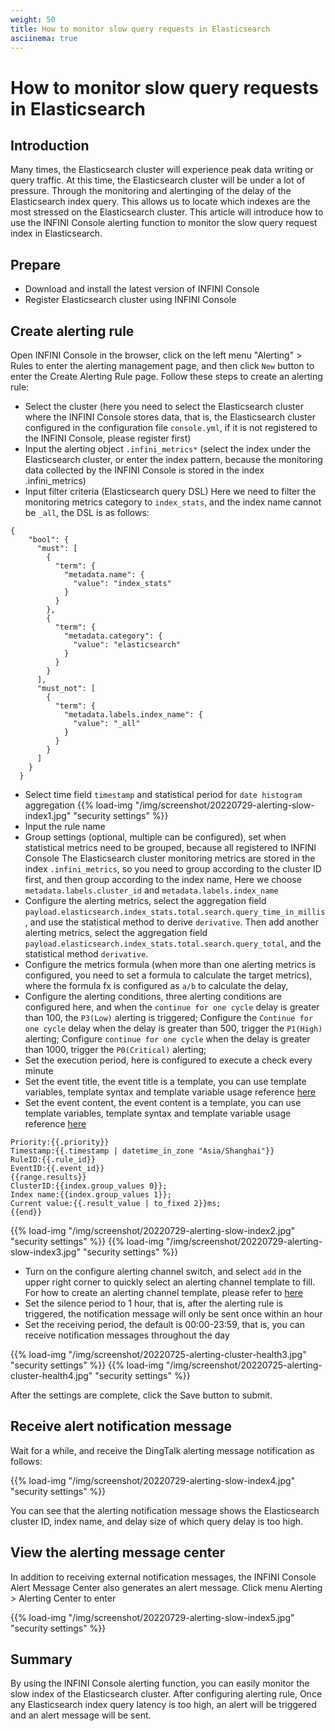 ```yaml
---
weight: 50
title: How to monitor slow query requests in Elasticsearch
asciinema: true
---
```


# How to monitor slow query requests in Elasticsearch

## Introduction

Many times, the Elasticsearch cluster will experience peak data writing or query traffic. At this time, the Elasticsearch cluster will be under a lot of pressure. Through the monitoring and alertinging of the delay of the Elasticsearch index query.
This allows us to locate which indexes are the most stressed on the Elasticsearch cluster. This article will introduce how to use the INFINI Console alerting function to monitor the slow query request index in Elasticsearch.

## Prepare

- Download and install the latest version of INFINI Console
- Register Elasticsearch cluster using INFINI Console

## Create alerting rule

Open INFINI Console in the browser, click on the left menu "Alerting" > Rules to enter the alerting management page, and then click
`New` button to enter the Create Alerting Rule page. Follow these steps to create an alerting rule:

- Select the cluster (here you need to select the Elasticsearch cluster where the INFINI Console stores data, that is, the Elasticsearch cluster configured in the configuration file `console.yml`, if it is not registered to the INFINI Console, please register first)
- Input the alerting object `.infini_metrics*` (select the index under the Elasticsearch cluster, or enter the index pattern, because the monitoring data collected by the INFINI Console is stored in the index .infini_metrics)
- Input filter criteria (Elasticsearch query DSL)
  Here we need to filter the monitoring metrics category to `index_stats`, and the index name cannot be `_all`, the DSL is as follows:

```
{
    "bool": {
      "must": [
        {
          "term": {
            "metadata.name": {
              "value": "index_stats"
            }
          }
        },
        {
          "term": {
            "metadata.category": {
              "value": "elasticsearch"
            }
          }
        }
      ],
      "must_not": [
        {
          "term": {
            "metadata.labels.index_name": {
              "value": "_all"
            }
          }
        }
      ]
    }
  }
```

- Select time field `timestamp` and statistical period for `date histogram` aggregation
  {{% load-img "/img/screenshot/20220729-alerting-slow-index1.jpg" "security settings" %}}
- Input the rule name
- Group settings (optional, multiple can be configured), set when statistical metrics need to be grouped, because all registered to INFINI Console
  The Elasticsearch cluster monitoring metrics are stored in the index `.infini_metrics`, so you need to group according to the cluster ID first, and then group according to the index name,
  Here we choose `metadata.labels.cluster_id` and `metadata.labels.index_name`
- Configure the alerting metrics, select the aggregation field `payload.elasticsearch.index_stats.total.search.query_time_in_millis`, and use the statistical method to derive `derivative`. Then add another alerting metrics, select the aggregation field `payload.elasticsearch.index_stats.total.search.query_total`, and the statistical method `derivative`.
- Configure the metrics formula (when more than one alerting metrics is configured, you need to set a formula to calculate the target metrics), where the formula fx is configured as `a/b` to calculate the delay,
- Configure the alerting conditions, three alerting conditions are configured here, and when the `continue for one cycle` delay is greater than 100, the `P3(Low)` alerting is triggered;
  Configure the `Continue for one cycle` delay when the delay is greater than 500, trigger the `P1(High)` alerting;
  Configure `continue for one cycle` when the delay is greater than 1000, trigger the `P0(Critical)` alerting;
- Set the execution period, here is configured to execute a check every minute
- Set the event title, the event title is a template, you can use template variables, template syntax and template variable usage reference [here](../reference/alerting/variables/)
- Set the event content, the event content is a template, you can use template variables, template syntax and template variable usage reference [here](../reference/alerting/variables/)

```aidl
Priority:{{.priority}}
Timestamp:{{.timestamp | datetime_in_zone "Asia/Shanghai"}}
RuleID:{{.rule_id}}
EventID:{{.event_id}}
{{range.results}}
ClusterID:{{index.group_values ​​0}};
Index name:{{index.group_values ​​1}};
Current value:{{.result_value | to_fixed 2}}ms;
{{end}}
```

{{% load-img "/img/screenshot/20220729-alerting-slow-index2.jpg" "security settings" %}}
{{% load-img "/img/screenshot/20220729-alerting-slow-index3.jpg" "security settings" %}}

- Turn on the configure alerting channel switch, and select `add` in the upper right corner to quickly select an alerting channel template to fill. For how to create an alerting channel template, please refer to [here]()
- Set the silence period to 1 hour, that is, after the alerting rule is triggered, the notification message will only be sent once within an hour
- Set the receiving period, the default is 00:00-23:59, that is, you can receive notification messages throughout the day

{{% load-img "/img/screenshot/20220725-alerting-cluster-health3.jpg" "security settings" %}}
{{% load-img "/img/screenshot/20220725-alerting-cluster-health4.jpg" "security settings" %}}

After the settings are complete, click the Save button to submit.

## Receive alert notification message

Wait for a while, and receive the DingTalk alerting message notification as follows:

{{% load-img "/img/screenshot/20220729-alerting-slow-index4.jpg" "security settings" %}}

You can see that the alerting notification message shows the Elasticsearch cluster ID, index name, and delay size of which query delay is too high.

## View the alerting message center

In addition to receiving external notification messages, the INFINI Console Alert Message Center also generates an alert message. Click menu Alerting > Alerting Center to enter

{{% load-img "/img/screenshot/20220729-alerting-slow-index5.jpg" "security settings" %}}

## Summary

By using the INFINI Console alerting function, you can easily monitor the slow index of the Elasticsearch cluster. After configuring alerting rule,
Once any Elasticsearch index query latency is too high, an alert will be triggered and an alert message will be sent.
